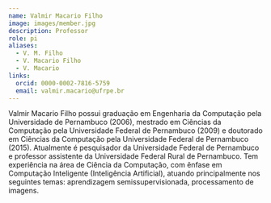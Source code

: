 ```yaml
---
name: Valmir Macario Filho
image: images/member.jpg
description: Professor
role: pi
aliases:
  - V. M. Filho
  - V. Macario Filho
  - V. Macario
links:
  orcid: 0000-0002-7816-5759
  email: valmir.macario@ufrpe.br 
---
```


Valmir Macario Filho possui graduação em Engenharia da Computação pela Universidade de Pernambuco (2006), mestrado em Ciências da Computação pela Universidade Federal de Pernambuco (2009) e doutorado em Ciências da Computação pela Universidade Federal de Pernambuco (2015). Atualmente é pesquisador da Universidade Federal de Pernambuco e professor assistente da Universidade Federal Rural de Pernambuco. Tem experiência na área de Ciência da Computação, com ênfase em Computação Inteligente (Inteligência Artificial), atuando principalmente nos seguintes temas: aprendizagem semissupervisionada, processamento de imagens.
